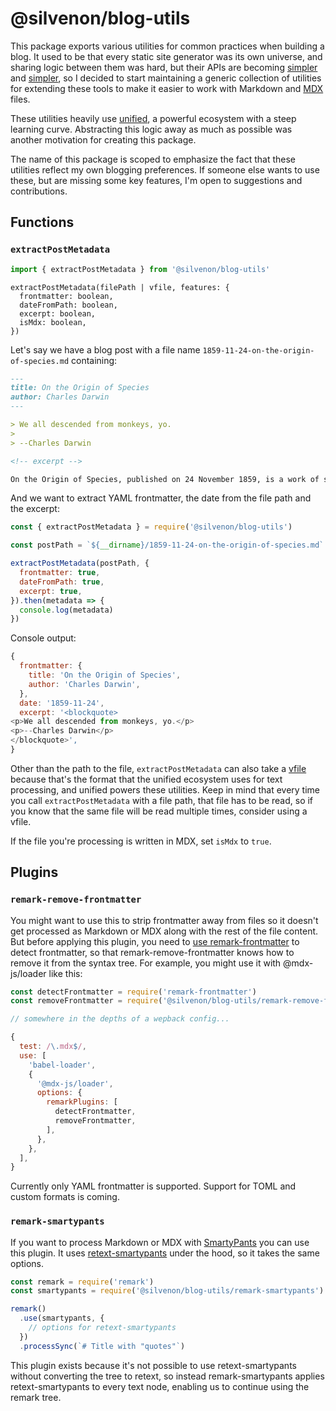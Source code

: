 # @silvenon/blog-utils

This package exports various utilities for common practices when building a blog. It used to be that every static site generator was its own universe, and sharing logic between them was hard, but their APIs are becoming [simpler][gatsby] and [simpler][react-static], so I decided to start maintaining a generic collection of utilities for extending these tools to make it easier to work with Markdown and [MDX] files.

These utilities heavily use [unified], a powerful ecosystem with a steep learning curve. Abstracting this logic away as much as possible was another motivation for creating this package.

The name of this package is scoped to emphasize the fact that these utilities reflect my own blogging preferences. If someone else wants to use these, but are missing some key features, I'm open to suggestions and contributions.

## Functions

### `extractPostMetadata`

```js
import { extractPostMetadata } from '@silvenon/blog-utils'
```

```
extractPostMetadata(filePath | vfile, features: {
  frontmatter: boolean,
  dateFromPath: boolean,
  excerpt: boolean,
  isMdx: boolean,
})
```

Let's say we have a blog post with a file name `1859-11-24-on-the-origin-of-species.md` containing:

```md
---
title: On the Origin of Species
author: Charles Darwin
---

> We all descended from monkeys, yo.
>
> --Charles Darwin

<!-- excerpt -->

On the Origin of Species, published on 24 November 1859, is a work of scientific literature by Charles Darwin which is considered to be the foundation of evolutionary biology. Darwin's book introduced the scientific theory that populations evolve over the course of generations through a process of natural selection.
```

And we want to extract YAML frontmatter, the date from the file path and the excerpt:

```js
const { extractPostMetadata } = require('@silvenon/blog-utils')

const postPath = `${__dirname}/1859-11-24-on-the-origin-of-species.md`

extractPostMetadata(postPath, {
  frontmatter: true,
  dateFromPath: true,
  excerpt: true,
}).then(metadata => {
  console.log(metadata)
})
```

Console output:

```js
{
  frontmatter: {
    title: 'On the Origin of Species',
    author: 'Charles Darwin',
  },
  date: '1859-11-24',
  excerpt: '<blockquote>
<p>We all descended from monkeys, yo.</p>
<p>--Charles Darwin</p>
</blockquote>',
}
```

Other than the path to the file, `extractPostMetadata` can also take a [vfile] because that's the format that the unified ecosystem uses for text processing, and unified powers these utilities. Keep in mind that every time you call `extractPostMetadata` with a file path, that file has to be read, so if you know that the same file will be read multiple times, consider using a vfile.

If the file you're processing is written in MDX, set `isMdx` to `true`.

## Plugins

### `remark-remove-frontmatter`

You might want to use this to strip frontmatter away from files so it doesn't get processed as Markdown or MDX along with the rest of the file content. But before applying this plugin, you need to [use remark-frontmatter][remark-frontmatter] to detect frontmatter, so that remark-remove-frontmatter knows how to remove it from the syntax tree. For example, you might use it with @mdx-js/loader like this:

```js
const detectFrontmatter = require('remark-frontmatter')
const removeFrontmatter = require('@silvenon/blog-utils/remark-remove-frontmatter')

// somewhere in the depths of a wepback config...

{
  test: /\.mdx$/,
  use: [
    'babel-loader',
    {
      '@mdx-js/loader',
      options: {
        remarkPlugins: [
          detectFrontmatter,
          removeFrontmatter,
        ],
      },
    },
  ],
}
```

Currently only YAML frontmatter is supported. Support for TOML and custom formats is coming.

### `remark-smartypants`

If you want to process Markdown or MDX with [SmartyPants] you can use this plugin. It uses [retext-smartypants] under the hood, so it takes the same options.

```js
const remark = require('remark')
const smartypants = require('@silvenon/blog-utils/remark-smartypants')

remark()
  .use(smartypants, {
    // options for retext-smartypants
  })
  .processSync(`# Title with "quotes"`)
```

This plugin exists because it's not possible to use retext-smartypants without converting the tree to retext, so instead remark-smartypants applies retext-smartypants to every text node, enabling us to continue using the remark tree.

[gatsby]: https://www.gatsbyjs.org
[react-static]: https://react-static.js.org
[vfile]: https://github.com/vfile/vfile
[unified]: https://unified.js.org
[MDX]: https://github.com/mdx-js/mdx
[remark-frontmatter]: https://github.com/remarkjs/remark-frontmatter
[SmartyPants]: https://daringfireball.net/projects/smartypants/
[retext-smartypants]: https://github.com/retextjs/retext-smartypants

